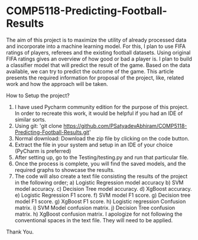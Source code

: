 # COMP5118-Predicting-Football-Results
The aim of this project is to maximize the utility of already processed data and incorporate into a machine learning model. 
For this, I plan to use FIFA ratings of players, referees and the existing football datasets. 
Using original FIFA ratings gives an overview of how good or bad a player is. 
I plan to build a classifier model that will predict the result of the game. 
Based on the data available, we can try to predict the outcome of the game. 
This article presents the required information for proposal of the project, like, related work and how the approach will be taken.

How to Setup the project?
  1. I have used Pycharm community edition for the purpose of this project. In order to recreate this work, it would be helpful if you had an IDE of similar sorts. 
  2. Using git: 'git clone https://github.com/PSatyadevAbhiram/COMP5118-Predicting-Football-Results.git'
  3. Normal download: Download the zip file by clicking on the code button. 
  4. Extract the file in your system and setup in an IDE of your choice (PyCharm is preferred)
  5. After setting up, go to the Testing/testing.py and run that particular file. 
  6. Once the process is complete, you will find the saved models, and the required graphs to showcase the results. 
  7. The code will also create a text file consisting the results of the project in the following order; 
    a) Logistic Regression model accuracy
    b) SVM model accuracy.
    c) Decision Tree model accuracy.
    d) XgBoost accuracy.
    e) Logistic Regression F1 score.
    f) SVM model F1 score.
    g) Decision tree model F1 score.
    g) XgBoost F1 score.
    h) Logistic regression Confusion matrix.
    i) SVM Model confusion matrix.
    j) Decision Tree confusion matrix.
    h) XgBoost confusion matrix. 
I apologize for not following the conventional spaces in the text file. They will need to be applied. 

Thank You.
